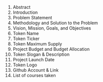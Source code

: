 1.	Abstract
2.	Introduction
3.	Problem Statement
4.	Methodology and Solution to the Problem
5.	Vision, Mission, Goals, and Objectives
6.	Token Name
7.	Token Ticker
8.	Token Maximum Supply
9.	Project Budget and Budget Allocation
10.	Token Slogan & Description
11.	Project Launch Date
12.	Token Logo
13.	Github Account & Link
14.	List of courses taken
